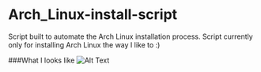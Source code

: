 # Arch_Linux-install-script
Script built to automate the Arch Linux installation process. Script currently only for installing Arch Linux the way I like to :)

###What I looks like
![Alt Text](https://github.com/phantomfreeJr/Arch_Linux-install-script/blob/master/pics/what_it_looks_like2.png)

